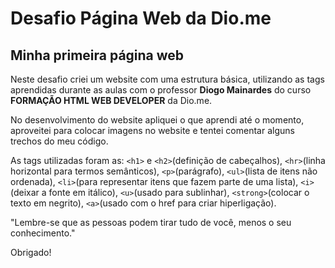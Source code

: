 # Desafio Página Web da Dio.me
## Minha primeira página web

Neste desafio criei um website com uma estrutura básica, utilizando as tags aprendidas durante as aulas com o professor <strong>Diogo Mainardes</strong> do curso <strong>FORMAÇÃO HTML WEB DEVELOPER</strong> da Dio.me.

No desenvolvimento do website apliquei o que aprendi até o momento, aproveitei para colocar imagens no website e tentei comentar alguns trechos do meu código.

As tags utilizadas foram as: `<h1>` e `<h2>`(definição de cabeçalhos), `<hr>`(linha horizontal para termos semânticos), `<p>`(parágrafo), `<ul>`(lista de itens não ordenada), `<li>`(para representar itens que fazem parte de uma lista), `<i>`(deixar a fonte em itálico), `<u>`(usado para sublinhar), `<strong>`(colocar o texto em negrito), `<a>`(usado com o href para criar hiperligação).




"Lembre-se que as pessoas podem tirar tudo de você, menos o seu conhecimento."



Obrigado!
